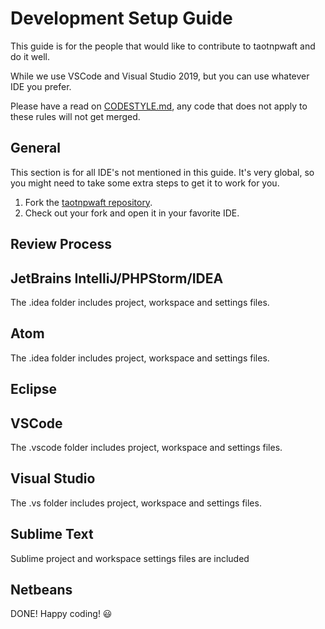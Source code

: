 # Development Setup Guide

This guide is for the people that would like to contribute to taotnpwaft and do it well.

While we use VSCode and Visual Studio 2019, but you can use whatever IDE you prefer.

Please have a read on [CODESTYLE.md](CODESTYLE.md), any code that does not apply to these rules will not get merged.

## General

This section is for all IDE's not mentioned in this guide.
It's very global, so you might need to take some extra steps to get it to work for you.

1. Fork the [taotnpwaft repository](https://github.com/gbowne1/taotnpwaft).
2. Check out your fork and open it in your favorite IDE.

## Review Process



## JetBrains IntelliJ/PHPStorm/IDEA

The .idea folder includes project, workspace and settings files.

## Atom

The .idea folder includes project, workspace and settings files.

## Eclipse

## VSCode

The .vscode folder includes project, workspace and settings files.

## Visual Studio

The .vs folder includes project, workspace and settings files.

## Sublime Text

Sublime project and workspace settings files are included

## Netbeans

DONE! Happy coding! :smiley:
